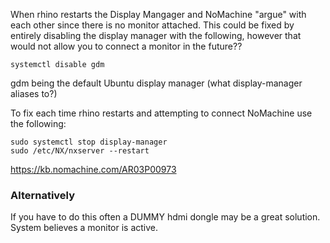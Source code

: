 
When rhino restarts the Display Mangager and NoMachine "argue" with each other since there is no monitor attached. This could be fixed by entirely disabling the display manager with the following, however that would not allow you to connect a monitor in the future??

```
systemctl disable gdm
```

gdm being the default Ubuntu display manager (what display-manager aliases to?)

To fix each time rhino restarts and attempting to connect NoMachine use the following:

```
sudo systemctl stop display-manager
sudo /etc/NX/nxserver --restart
```

https://kb.nomachine.com/AR03P00973

### Alternatively

If you have to do this often a DUMMY hdmi dongle may be a great solution. System believes a monitor is active.
